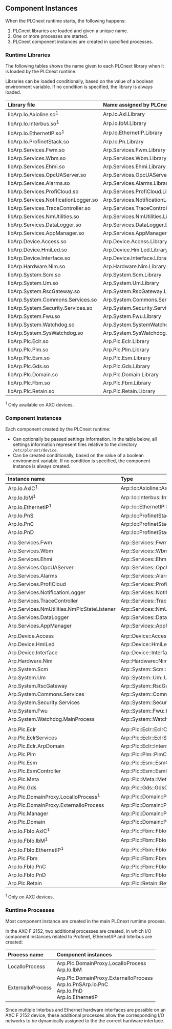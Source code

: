 ## Component Instances

When the PLCnext runtime starts, the following happens:

1. PLCnext libraries are loaded and given a unique name.
1. One or more processes are started.
1. PLCnext component instances are created in specified processes.

### Runtime Libraries

The following tables shows the name given to each PLCnext library when it is loaded by the PLCnext runtime.

Libraries can be loaded conditionally, based on the value of a boolean environment variable. If no condition is specified, the library is always loaded.

| Library file                          | Name assigned by PLCnext runtime        | Condition                   |
|:--------------------------------------|:----------------------------------------|:----------------------------|
| libArp.Io.Axioline.so<sup>1</sup>     | Arp.Io.Axl.Library                      | ARP_AXIOLINE_SUPPORT        |
| libArp.Io.Interbus.so<sup>1</sup>     | Arp.Io.IbM.Library                      | ARP_INTERBUS_SUPPORT        |
| libArp.Io.EthernetIP.so<sup>1</sup>   | Arp.Io.EthernetIP.Library               | ARP_ETHERNETIP_SUPPORT      |
| libArp.Io.ProfinetStack.so            | Arp.Io.Pn.Library                       | ARP_PROFINET_SUPPORT        |
| libArp.Services.Fwm.so                | Arp.Services.Fwm.Library                |                             |
| libArp.Services.Wbm.so                | Arp.Services.Wbm.Library                |                             |
| libArp.Services.Ehmi.so               | Arp.Services.Ehmi.Library               |                             |
| libArp.Services.OpcUAServer.so        | Arp.Services.OpcUAServer.Library        |                             |
| libArp.Services.Alarms.so             | Arp.Services.Alarms.Library             |                             |
| libArp.Services.ProfiCloud.so         | Arp.Services.ProfiCloud.Library         |                             |
| libArp.Services.NotificationLogger.so | Arp.Services.NotificationLogger.Library |                             |
| libArp.Services.TraceController.so    | Arp.Services.TraceController.Library    |                             |
| libArp.Services.NmUtilities.so        | Arp.Services.NmUtilities.Library        |                             |
| libArp.Services.DataLogger.so         | Arp.Services.DataLogger.Library         |                             |
| libArp.Services.AppManager.so         | Arp.Services.AppManager.Library         | ARP_APPMANAGER_SUPPORT      |
| libArp.Device.Access.so               | Arp.Device.Access.Library               |                             |
| libArp.Device.HmiLed.so               | Arp.Device.HmiLed.Library               |                             |
| libArp.Device.Interface.so            | Arp.Device.Interface.Library            |                             |
| libArp.Hardware.Nim.so                | Arp.Hardware.Nim.Library                |                             |
| libArp.System.Scm.so                  | Arp.System.Scm.Library                  |                             |
| libArp.System.Um.so                   | Arp.System.Um.Library                   |                             |
| libArp.System.RscGateway.so           | Arp.System.RscGateway.Library           |                             |
| libArp.System.Commons.Services.so     | Arp.System.Commons.Services.Library     |                             |
| libArp.System.Security.Services.so    | Arp.System.Security.Services.Library    |                             |
| libArp.System.Fwu.so                  | Arp.System.Fwu.Library                  |                             |
| libArp.System.Watchdog.so             | Arp.System.SystemWatchdog.Library       | ARP_SYSTEM_WATCHDOG_SUPPORT |
| libArp.System.SysWatchdog.so          | Arp.System.SysWatchdog.Library          |                             |
| libArp.Plc.Eclr.so                    | Arp.Plc.Eclr.Library                    |                             |
| libArp.Plc.Plm.so                     | Arp.Plc.Plm.Library                     |                             |
| libArp.Plc.Esm.so                     | Arp.Plc.Esm.Library                     |                             |
| libArp.Plc.Gds.so                     | Arp.Plc.Gds.Library                     |                             |
| libArp.Plc.Domain.so                  | Arp.Plc.Domain.Library                  |                             |
| libArp.Plc.Fbm.so                     | Arp.Plc.Fbm.Library                     |                             |
| libArp.Plc.Retain.so                  | Arp.Plc.Retain.Library                  | ARP_RETAIN_SUPPORT          |

<sup>1</sup> Only available on AXC devices.

### Component Instances

Each component created by the PLCnext runtime:

* Can optionally be passed settings information. In the table below, all settings information represent files relative to the directory `/etc/plcnext/device`.
* Can be created conditionally, based on the value of a boolean environment variable. If no condition is specified, the component instance is always created.

| Instance name | Type | Settings information | Condition |
|:--------------|:-----|:---------------------|:----------|
| Arp.Io.AxlC<sup>1</sup> | Arp::Io::Axioline::AxiolineComponent | Io/AxlC/AxlC.settings | ARP_AXIOLINE_SUPPORT |
| Arp.Io.IbM<sup>1</sup> | Arp::Io::Interbus::InterbusComponent | Io/IbM/IbM.settings | ARP_INTERBUS_SUPPORT |
| Arp.Io.EthernetIP<sup>1</sup> | Arp::Io::EthernetIP::EthernetIPComponent | Io/EthernetIP/EthernetIP.settings | ARP_ETHERNETIP_SUPPORT |
| Arp.Io.PnS | Arp::Io::ProfinetStack::System::SystemComponent | Io/PnS/PnS.settings | ARP_PROFINET_SUPPORT |
| Arp.Io.PnC | Arp::Io::ProfinetStack::Controller::ControllerComponent | Io/PnC/PnC.settings | ARP_PROFINET_SUPPORT |
| Arp.Io.PnD | Arp::Io::ProfinetStack::Device::DeviceComponent | Io/PnD/PnD.settings | ARP_PROFINET_SUPPORT |
||||||                  
| Arp.Services.Fwm | Arp::Services::Fwm::FwmComponent | Services/Fwm/Fwm.settings | ARP_FWM_SUPPORT |
| Arp.Services.Wbm | Arp::Services::Wbm::WbmComponent | Services/Wbm/Wbm.settings | ARP_WBM_SUPPORT |
| Arp.Services.Ehmi | Arp::Services::Ehmi::EhmiComponent | Services/Ehmi/ehmi.settings | ARP_EHMI_SUPPORT |
| Arp.Services.OpcUAServer | Arp::Services::OpcUAServer::OpcUAServerComponent | Services/OpcUA/opcua.settings | ARP_OPC_UA_SUPPORT |
| Arp.Services.Alarms | Arp::Services::Alarms::AlarmsComponent |
| Arp.Services.ProfiCloud | Arp::Services::ProfiCloud::ProfiCloudComponent | Services/ProfiCloud/proficloud.settings.json | ARP_PROFICLOUD_SUPPORT |
| Arp.Services.NotificationLogger | Arp::Services::NotificationLogger::NotificationLoggerComponent | Services/NotificationLogger/NotificationLogger.settings |
| Arp.Services.TraceController | Arp::Services::TraceController::TraceControllerComponent | Services/TraceController/TraceController.settings | ARP_TRACECONTROLLER_SUPPORT |
| Arp.Services.NmUtilities.NmPlcStateListener | Arp::Services::NmUtilities::NmPlcStateListener::NmPlcStateListenerComponent |
| Arp.Services.DataLogger | Arp::Services::DataLogger::DataLoggerComponent | Services/DataLogger/dataLogger.settings | ARP_DATALOGGER_SUPPORT |
| Arp.Services.AppManager | Arp::Services::AppManager::AppManagerComponent | Services/AppManager/ | ARP_APPMANAGER_SUPPORT |
||||||
| Arp.Device.Access | Arp::Device::Access::DeviceAccessComponent |
| Arp.Device.HmiLed | Arp::Device::HmiLed::HmiLedComponent |
| Arp.Device.Interface | Arp::Device::Interface::DiComponent | Device/Interface/Di.settings |
| Arp.Hardware.Nim | Arp::Hardware::Nim::NimComponent | Hardware/Nim/Nim.settings | ARP_NETLOAD_LIMITER_SUPPORT |
| Arp.System.Scm | Arp::System::Scm::ScmComponent | System/Scm/Scm.settings |
| Arp.System.Um | Arp::System::Um::UmComponent | System/Um/Um.settings |
| Arp.System.RscGateway | Arp::System::RscGateway::RscGatewayComponent | System/RscGateway/RscGateway.settings |
| Arp.System.Commons.Services | Arp::System::Commons::Services::Component |
| Arp.System.Security.Services | Arp::System::Security::Services::Component |
| Arp.System.Fwu | Arp::System::Fwu::FwuComponent |
| Arp.System.Watchdog.MainProcess | Arp::System::Watchdog::SystemWatchdogComponent | System/Watchdog/Watchdog.settings | ARP_SYSTEM_WATCHDOG_SUPPORT |
||||||
| Arp.Plc.Eclr | Arp::Plc::Eclr::EclrComponent | Plc/Eclr/Eclr.settings | ARP_ECLR_SUPPORT |
| Arp.Plc.EclrServices | Arp::Plc::Eclr::EclrServicesComponent | | ARP_ECLR_SUPPORT |
| Arp.Plc.Eclr.ArpDomain | Arp::Plc::Eclr::Internal::ArpDomainComponent | | ARP_ECLR_SUPPORT |
| Arp.Plc.Plm | Arp::Plc::Plm::PlmComponent | Plc/Plm/Plm.settings |
| Arp.Plc.Esm | Arp::Plc::Esm::EsmComponent | Plc/Esm/Esm.settings |
| Arp.Plc.EsmController | Arp::Plc::Esm::EsmControllerComponent |
| Arp.Plc.Meta | Arp::Plc::Meta::MetaComponent | lc/Meta/Meta.settings |
| Arp.Plc.Gds | Arp::Plc::Gds::GdsComponent | Plc/Gds/Gds.settings |
| Arp.Plc.DomainProxy.LocalIoProcess<sup>1</sup> | Arp::Plc::Domain::PlcDomainProxyComponent |
| Arp.Plc.DomainProxy.ExternalIoProcess | Arp::Plc::Domain::PlcDomainProxyComponent |
| Arp.Plc.Manager | Arp::Plc::Domain::PlcManagerComponent |
| Arp.Plc.Domain | Arp::Plc::Domain::PlcDomainComponent | Plc/Domain/PlcDomain.settings |
| Arp.Io.FbIo.AxlC<sup>1</sup> | Arp::Plc::Fbm::FbIoComponent | Plc/FbIo.AxlC/FbIo.settings |
| Arp.Io.FbIo.IbM<sup>1</sup> | Arp::Plc::Fbm::FbIoComponent | Plc/FbIo.IbM/FbIo.settings |
| Arp.Io.FbIo.EthernetIP<sup>1</sup> | Arp::Plc::Fbm::FbIoComponent | Plc/FbIo.EthernetIP/FbIo.settings | ARP_ETHERNETIP_SUPPORT |
| Arp.Plc.Fbm | Arp::Plc::Fbm::FbmComponent | Plc/Fbm/Fbm.settings |
| Arp.Io.FbIo.PnC | Arp::Plc::Fbm::FbIoComponent | Plc/FbIo.PnC/FbIo.settings | ARP_PROFINET_SUPPORT |
| Arp.Io.FbIo.PnD | Arp::Plc::Fbm::FbIoComponent | Plc/FbIo.PnD/FbIo.settings | ARP_PROFINET_SUPPORT |
| Arp.Plc.Retain | Arp::Plc::Retain::RetainComponent | Plc/Retain/Retain.settings | ARP_RETAIN_SUPPORT |

<sup>1</sup> Only on AXC devices.

### Runtime Processes

Most component instance are created in the main PLCnext runtime process.

In the AXC F 2152, two additional processes are created, in which I/O component instances related to Profinet, Ethernet/IP and Interbus are created:

| Process name      | Component instances |
|:------------------|:--------------------|
| LocalIoProcess    | Arp.Plc.DomainProxy.LocalIoProcess<br/>Arp.Io.IbM |
| ExternalIoProcess | Arp.Plc.DomainProxy.ExternalIoProcess<br/>Arp.Io.PnSArp.Io.PnC<br/>Arp.Io.PnD<br/>Arp.Io.EthernetIP |

Since multiple Interbus and Ethernet hardware interfaces are possible on an AXC F 2152 device, these additional processes allow the corresponding I/O networks to be dynamically assigned to the the correct hardware interface.
